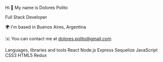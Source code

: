 
Hi 👋 My name is Dolores Polito

Full Stack Developer

🌍  I'm based in Buenos Aires, Argentina

✉️  You can contact me at dolores.polito@gmail.com

Languages, libraries and tools
React Node.js Express Sequelize JavaScript CSS3 HTML5 Redux 








